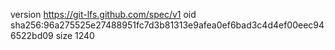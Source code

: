version https://git-lfs.github.com/spec/v1
oid sha256:96a275525e27488951fc7d3b81313e9afea0ef6bad3c4d4ef00eec946522bd09
size 1240
